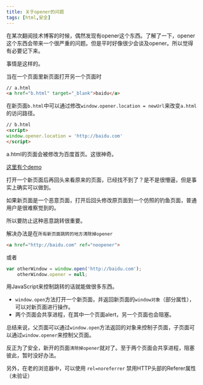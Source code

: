 ```yaml
---
title: 关于opener的问题
tags: [html,安全]
---
```


在某次翻阅技术博客的时候，偶然发现有opener这个东西。了解了一下，opener这个东西会带来一个很严重的问题。但是平时好像很少会谈及opener。所以觉得有必要记下来。

<!-- more -->

事情是这样的。

当在一个页面里新页面打开另一个页面时

```html
// a.html
<a href="b.html" target="_blank">baidu</a>
```

在新页面`b.html`中可以通过修改`window.opener.location = newUrl`来改变`a.html`的访问路径。

```html
// b.html
<script>
window.opener.location = 'http://baidu.com'
</script>
```

a.html的页面会被修改为百度首页。这很神奇。

[这里有个demo](http://keenwon.com/demo/201603/noopener.html)

打开一个新页面后再回头来看原来的页面，已经找不到了？是不是很懵逼，但是事实上确实可以做到。

如果新页面是一个恶意页面，打开后回头修改原页面到一个仿照的钓鱼页面，普通用户是很难察觉到的。

所以要防止这种恶意跳转很重要。

解决办法是在`所有新页面跳转的地方清除掉opener`

```html
<a href="http://baidu.com" ref="noopener">
```

或者

``` javascript
var otherWindow = window.open('http://baidu.com');
    otherWindow.opener = null;
```

用JavaScript来控制跳转的话就能做很多东西。

* `window.open`方法打开一个新页面，并返回新页面的`window对象`（部分属性），可以对新页面进行操作。
* 两个页面会共享进程，在其中一个页面alert，另一个页面也会阻塞。

总结来说，父页面可以通过`window.open`方法返回的对象来控制子页面，子页面可以通过`window.opener`来控制父页面。

反正为了安全，新开的页面`清除掉opener`就对了。至于两个页面会共享进程，阻塞彼此，暂时没好办法。

另外，在老的浏览器中，可以使用 `rel=noreferrer` 禁用HTTP头部的Referer属性（未验证）